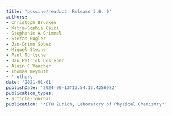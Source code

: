 ```yaml
---
title: 'qcscine/readuct: Release 3.0. 0'
authors:
- Christoph Brunken
- Katja-Sophia Csizi
- Stephanie A Grimmel
- Stefan Gugler
- Jan-Grimo Sobez
- Miguel Steiner
- Paul Türtscher
- Jan Patrick Unsleber
- Alain C Vaucher
- Thomas Weymuth
- ' others'
date: '2021-01-01'
publishDate: '2024-09-13T13:54:13.425698Z'
publication_types:
- article-journal
publication: '*ETH Zurich, Laboratory of Physical Chemistry*'
---
```

